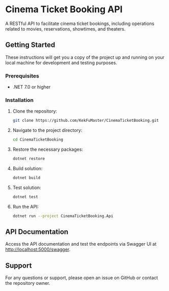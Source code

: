 # Cinema Ticket Booking API

A RESTful API to facilitate cinema ticket bookings, including operations related to movies, reservations, showtimes, and theaters.

## Getting Started

These instructions will get you a copy of the project up and running on your local machine for development and testing purposes.

### Prerequisites

- .NET 7.0 or higher

### Installation

1. Clone the repository:
    ```bash
    git clone https://github.com/KekFuMaster/CinemaTicketBooking.git
    ```

2. Navigate to the project directory:
    ```bash
    cd CinemaTicketBooking
    ```

3. Restore the necessary packages:
    ```bash
    dotnet restore
    ```
    
4. Build solution:
    ```bash
    dotnet build
    ```
    
5. Test solution:
    ```bash
    dotnet test
    ```
    
6. Run the API:
    ```bash
    dotnet run --project CinemaTicketBooking.Api
    ```

## API Documentation

Access the API documentation and test the endpoints via Swagger UI at [http://localhost:5000/swagger](http://localhost:5000/swagger).

## Support

For any questions or support, please open an issue on GitHub or contact the repository owner.
